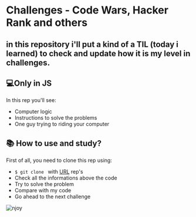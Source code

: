 # Challenges - Code Wars, Hacker Rank and others
## in this repository i'll put a kind of a TIL (today i learned) to check and update how it is my level in challenges.
## 💻Only in **JS**

In this rep you'll see:
* Computer logic
* Instructions to solve the problems
* One guy trying to riding your computer

## 📚 How to use and study? 
First of all, you need to clone this rep using:

- `$ git clone ` with [URL](https://github.com/fabiodeandrade/challenges.git) rep's
- Check all the informations above the code
- Try to solve the problem
- Compare with my code
- Go ahead to the next challenge

![njoy](https://i.pinimg.com/originals/41/85/b5/4185b53d71c0d7e7995f51aee3c6cbcd.gif)
